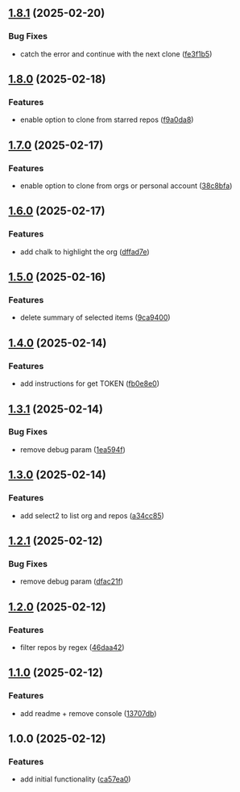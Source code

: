 ## [1.8.1](https://github.com/rodbe-io/ghx/compare/v1.8.0...v1.8.1) (2025-02-20)


### Bug Fixes

* catch the error and continue with the next clone ([fe3f1b5](https://github.com/rodbe-io/ghx/commit/fe3f1b502f8ffd12e9d2b155f91465d4f74597e1))

## [1.8.0](https://github.com/rodbe-io/ghx/compare/v1.7.0...v1.8.0) (2025-02-18)


### Features

* enable option to clone from starred repos ([f9a0da8](https://github.com/rodbe-io/ghx/commit/f9a0da8911e00323f260fce2a82ce1311426f3fa))

## [1.7.0](https://github.com/rodbe-io/ghx/compare/v1.6.0...v1.7.0) (2025-02-17)


### Features

* enable option to clone from orgs or personal account ([38c8bfa](https://github.com/rodbe-io/ghx/commit/38c8bfab4952cd8bed2d6aee103f6c2b63bc4a62))

## [1.6.0](https://github.com/rodbe-io/ghx/compare/v1.5.0...v1.6.0) (2025-02-17)


### Features

* add chalk to highlight the org ([dffad7e](https://github.com/rodbe-io/ghx/commit/dffad7edb996214e7a55aee1ec44a1bb52ab9535))

## [1.5.0](https://github.com/rodbe-io/ghx/compare/v1.4.0...v1.5.0) (2025-02-16)


### Features

* delete summary of selected items ([9ca9400](https://github.com/rodbe-io/ghx/commit/9ca94002607e3ef49dece3c0d0b9f4a5182c1565))

## [1.4.0](https://github.com/rodbe-io/ghx/compare/v1.3.1...v1.4.0) (2025-02-14)


### Features

* add instructions for get TOKEN ([fb0e8e0](https://github.com/rodbe-io/ghx/commit/fb0e8e0c9e91997061bb356709150443617c797b))

## [1.3.1](https://github.com/rodbe-io/ghx/compare/v1.3.0...v1.3.1) (2025-02-14)


### Bug Fixes

* remove debug param ([1ea594f](https://github.com/rodbe-io/ghx/commit/1ea594ff2264b63612864aaa44e440e364e0cbc4))

## [1.3.0](https://github.com/rodbe-io/ghx/compare/v1.2.1...v1.3.0) (2025-02-14)


### Features

* add select2 to list org and repos ([a34cc85](https://github.com/rodbe-io/ghx/commit/a34cc85db76b18b8d1ea05920a8797a1795f4f00))

## [1.2.1](https://github.com/rodbe-io/ghx/compare/v1.2.0...v1.2.1) (2025-02-12)


### Bug Fixes

* remove debug param ([dfac21f](https://github.com/rodbe-io/ghx/commit/dfac21fd6ff746444185fbdc13ccb7771a026e93))

## [1.2.0](https://github.com/rodbe-io/ghx/compare/v1.1.0...v1.2.0) (2025-02-12)


### Features

* filter repos by regex ([46daa42](https://github.com/rodbe-io/ghx/commit/46daa42dd934c6262e9d99f66aadfd95e797eced))

## [1.1.0](https://github.com/rodbe-io/ghx/compare/v1.0.0...v1.1.0) (2025-02-12)


### Features

* add readme + remove console ([13707db](https://github.com/rodbe-io/ghx/commit/13707dbea9619d2490ff74fc3f6aa9d5cb8d814c))

## 1.0.0 (2025-02-12)


### Features

* add initial functionality ([ca57ea0](https://github.com/rodbe-io/ghx/commit/ca57ea06bdb5a32a5a6cd23d3e88ec6be76274dd))
